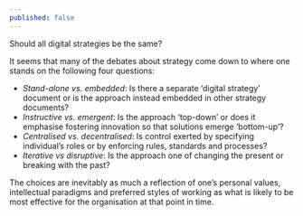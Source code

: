 ```yaml
---
published: false
---
```


Should all digital strategies be the same?

It seems that many of the debates about strategy come down to where one stands on the following four questions:

- _Stand-alone vs. embedded_: Is there a separate ‘digital strategy’ document or is the approach instead embedded in other strategy documents?
- _Instructive vs. emergent_: Is the approach ‘top-down’ or does it emphasise fostering innovation so that solutions emerge ‘bottom-up’?
- _Centralised vs. decentralised_: Is control exerted by specifying individual’s roles or by enforcing rules, standards and processes?
- _Iterative vs disruptive_: Is the approach one of changing the present or breaking with the past?

The choices are inevitably as much a reflection of one’s personal values, intellectual paradigms and preferred styles of working as what is likely to be most effective for the organisation at that point in time.